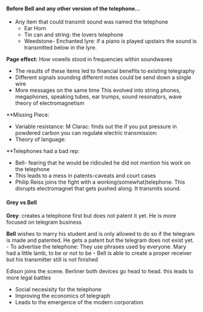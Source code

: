 
#### Before Bell and any other version of the telephone...
- Any item that could transmit sound was named the telephone
	- Ear Horn
	- Tin can and string: the lovers telephone
	- Weedstone- Enchanted lyre: if a piano is played upstairs the sound is transmitted below in the lyre.

**Page effect:** How vowells stood in frequencies within soundwaves  
- The results of these items led to financial benefits to existing telegraphy
- Different signals sounding different notes could be send down a single wire
- More messages on the same time
This evolved into string phones, megaphones, speaking tubes, ear trumps, sound resonators, wave theory of electromagnetism

**Missing Piece:
- Variable resistance: M Clarac: finds out the if you put pressure in powdered carbon you can regulate electric transmission: 
- Theory of language:

**Telephones had a bad rep: 
- Bell- fearing that he would be ridiculed he did not mention his work on the telephone
- This leads to a mess in patents-caveats and court cases
- Philip Reiss joins the fight with a working(somewhat)telephone. This disrupts electromagnet that gets pushed along. It transmits sound. 

#### Grey vs Bell
**Grey**: creates a telephone first but does not patent it yet. He is more focused on telegram business

**Bell** wishes to marry his student and is only allowed to do so if the telegram is made and patented. He gets a patent but the telegram does not exist yet.
	- To advertise the telephone: They use phrases used by everyone. Mary had a little lamb, to be or not to be
	- Bell is able to create a proper receiver but his transmitter still is not finished

Edison joins the scene. Berliner both devices go head to head. this leads to more legal battles
- Social necesisity for the telephone
- Improving the economics of telegraph
- Leads to the emergence of the modern corporation